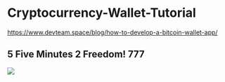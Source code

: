 # Cryptocurrency-Wallet-Tutorial
https://www.devteam.space/blog/how-to-develop-a-bitcoin-wallet-app/
## 5 Five Minutes 2 Freedom! 777

![](https://www.devteam.space/wp-content/uploads/2018/05/HeroShot11.jpg)
